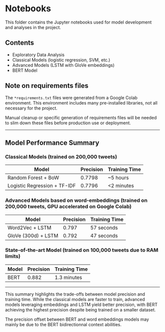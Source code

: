 # Notebooks

This folder contains the Jupyter notebooks used for model development and analyses in the project.

## Contents

- Exploratory Data Analysis
- Classical Models (logistic regression, SVM, etc.)
- Advanced Models (LSTM with GloVe embeddings)
- BERT Model

## Note on requirements files

The `*requirements.txt` files were generated from a Google Colab environment. This environment includes many pre-installed libraries, not all necessary for the project.  

Manual cleanup or specific generation of requirements files will be needed to slim down these files before production use or deployment.

---

## Model Performance Summary

### Classical Models (trained on 200,000 tweets)

| Model                        | Precision | Training Time   |
|-----------------------------|-----------|-----------------|
| Random Forest + BoW          | 0.7798    | ~5 hours        |
| Logistic Regression + TF-IDF | 0.7796    | <2 minutes      |

### Advanced Models based on word-embeddings (trained on 200,000 tweets, GPU accelerated on Google Colab)

| Model                  | Precision | Training Time |
|------------------------|-----------|---------------|
| Word2Vec + LSTM        | 0.797     | 57 seconds    |
| GloVe (300d) + LSTM    | 0.792     | 47 seconds    |

### State-of-the-art Model (trained on 100,000 tweets due to RAM limits)

| Model  | Precision | Training Time |
|--------|-----------|---------------|
| BERT   | 0.882     | 1.3 minutes   |

---

This summary highlights the trade-offs between model precision and training time. While the classical models are faster to train, advanced models leveraging embeddings and LSTM yield better precision, with BERT achieving the highest precision despite being trained on a smaller dataset.

The precision offset between BERT and word embeddings models may mainly be due to the BERT bidirectionnal context abilities.
